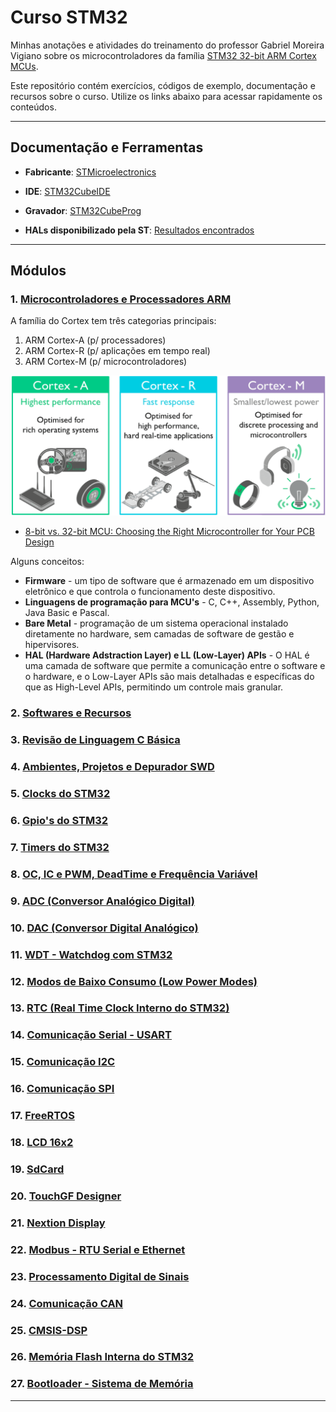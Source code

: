 # Curso STM32

Minhas anotações e atividades do treinamento do professor Gabriel Moreira Vigiano sobre os microcontroladores da família [STM32 32-bit ARM Cortex MCUs](https://www.st.com/en/microcontrollers-microprocessors/stm32-32-bit-arm-cortex-mcus.html).

Este repositório contém exercícios, códigos de exemplo, documentação e recursos sobre o curso. Utilize os links abaixo para acessar rapidamente os conteúdos.

---

## Documentação e Ferramentas

- **Fabricante**: [STMicroelectronics](https://www.st.com/content/st_com/en.html)
- **IDE**: [STM32CubeIDE](https://www.st.com/en/development-tools/stm32cubeide.html)
- **Gravador**: [STM32CubeProg](https://www.st.com/en/development-tools/stm32cubeprog.html)

- **HALs disponibilizado pela ST**: [Resultados encontrados](https://www.st.com/content/st_com/en/search.html#q=hardware%20abstraction%20layer%20-t=resources-page=1)

---

## Módulos

### 1. [Microcontroladores e Processadores ARM](#1-microcontroladores-e-processadores-arm)

A família do Cortex tem três categorias principais:
1. ARM Cortex-A (p/ processadores)
2. ARM Cortex-R (p/ aplicações em tempo real)
3. ARM Cortex-M (p/ microcontroladores)

![Famílias Cortex](imgs/familias_cortex.png)

- [8-bit vs. 32-bit MCU: Choosing the Right Microcontroller for Your PCB Design](https://resources.altium.com/p/8-bit-vs-32-bit-mcu-choosing-right-microcontroller-your-pcb-design)

Alguns conceitos:
- **Firmware** -  um tipo de software que é armazenado em um dispositivo eletrônico e que controla o funcionamento deste dispositivo.
- **Linguagens de programação para MCU's** - C, C++, Assembly, Python, Java Basic e Pascal.
- **Bare Metal** - programação de um sistema operacional instalado diretamente no hardware, sem camadas de software de gestão e hipervisores.
- **HAL (Hardware Adstraction Layer) e LL (Low-Layer) APIs** - O HAL é uma camada de software que permite a comunicação entre o software e o hardware, e o Low-Layer APIs são mais detalhadas e específicas do que as High-Level APIs, permitindo um controle mais granular.

### 2. [Softwares e Recursos](#2-softwares-e-recursos)

### 3. [Revisão de Linguagem C Básica](#3-revisão-de-linguagem-c-básica)

### 4. [Ambientes, Projetos e Depurador SWD](#4-ambientes-projetos-e-depurador-swd)

### 5. [Clocks do STM32](#5-clocks-do-stm32)

### 6. [Gpio's do STM32](#6-gpios-do-stm32)

### 7. [Timers do STM32](#7-timers-do-stm32)

### 8. [OC, IC e PWM, DeadTime e Frequência Variável](#8-oc-ic-e-pwm-deadtime-e-frequência-variável)

### 9. [ADC (Conversor Analógico Digital)](#9-adc-conversor-analógico-digital)

### 10. [DAC (Conversor Digital Analógico)](#10-dac-conversor-digital-analógico)

### 11. [WDT - Watchdog com STM32](#11-wdt---watchdog-com-stm32)

### 12. [Modos de Baixo Consumo (Low Power Modes)](#12-modos-de-baixo-consumo-low-power-modes)

### 13. [RTC (Real Time Clock Interno do STM32)](#13-rtc-real-time-clock-interno-do-stm32)

### 14. [Comunicação Serial - USART](#14-comunicação-serial---usart)

### 15. [Comunicação I2C](#15-comunicação-i2c)

### 16. [Comunicação SPI](#16-comunicação-spi)

### 17. [FreeRTOS](#17-freertos)

### 18. [LCD 16x2](#18-lcd-16x2)

### 19. [SdCard](#19-sdcard)

### 20. [TouchGF Designer](#20-touchgf-designer)

### 21. [Nextion Display](#21-nextion-display)

### 22. [Modbus - RTU Serial e Ethernet](#22-modbus---rtu-serial-e-ethernet)

### 23. [Processamento Digital de Sinais](#23-processamento-digital-de-sinais)

### 24. [Comunicação CAN](#24-comunicação-can)

### 25. [CMSIS-DSP](#25-cmsis-dsp)

### 26. [Memória Flash Interna do STM32](#26-memória-flash-interna-do-stm32)

### 27. [Bootloader - Sistema de Memória](#27-bootloader---sistema-de-memória)

---

